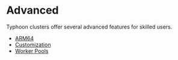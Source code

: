 # Advanced

Typhoon clusters offer several advanced features for skilled users.

* [ARM64](arm64.md)
* [Customization](customization.md)
* [Worker Pools](worker-pools.md)
